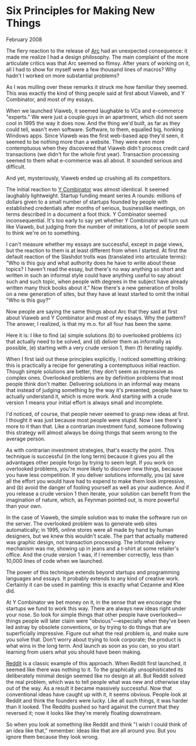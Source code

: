 # Six Principles for Making New Things

February 2008  
  
The fiery reaction to the release of [Arc](arc.html) had
an unexpected consequence: it made me realize I had a design
philosophy. The main complaint of the more articulate critics was
that Arc seemed so flimsy. After years of working on it, all I had
to show for myself were a few thousand lines of macros? Why hadn't
I worked on more substantial problems?  
  
As I was mulling over these remarks it struck me how familiar they
seemed. This was exactly the kind of thing people said at first
about Viaweb, and Y Combinator, and most of my essays.  
  
When we launched Viaweb, it seemed laughable to VCs and e-commerce
"experts." We were just a couple guys in an apartment,
which did not seem cool in 1995 the way it does now. And the thing
we'd built, as far as they could tell, wasn't even software.
Software, to them, equalled big, honking Windows apps. Since Viaweb
was the first web-based app 
they'd seen, it seemed to be nothing
more than a website. They were even more contemptuous when they
discovered that Viaweb didn't process credit card transactions (we
didn't for the whole first year). Transaction processing seemed
to them what e-commerce was all about. It sounded serious and
difficult.  
  
And yet, mysteriously, Viaweb ended up crushing all its competitors.  
  
The initial reaction to 
[Y Combinator](http://ycombinator.com) was almost identical. It
seemed laughably lightweight. Startup funding meant series A rounds:
millions of dollars given to a small number of startups founded by
people with established credentials after months of serious,
businesslike meetings, on terms described in a document a foot
thick. Y Combinator seemed inconsequential. It's too early to say
yet whether Y Combinator will turn out like Viaweb, but judging
from the number of imitations, a lot of people seem to think we're
on to something.  
  
I can't measure whether my essays are successful, except in page
views, but the reaction to them is at least different from when I
started. At first the default reaction of the Slashdot trolls was
(translated into articulate terms): "Who is this guy and what
authority does he have to write about these topics? I haven't read
the essay, but there's no way anything so short and written in such
an informal style could have anything useful to say about such and
such topic, when people with degrees in the subject have already
written many thick books about it." Now there's a new generation
of trolls on a new generation of sites, but they have at least
started to omit the initial "Who is this guy?"  
  
Now people are saying the same things about Arc that they said at
first about Viaweb and Y Combinator and most of my essays. Why the
pattern? The answer, I realized, is that my m.o. for all four has
been the same.  
  
Here it is: I like to find (a) simple solutions (b) to overlooked
problems (c) that actually need to be solved, and (d) deliver them
as informally as possible, (e) starting with a very crude version
1, then (f) iterating rapidly.  
  
When I first laid out these principles explicitly, I noticed something
striking: this is practically a recipe for generating a contemptuous
initial reaction. Though simple solutions are better, they don't
seem as impressive as complex ones. Overlooked problems are by
definition problems that most people think don't matter. Delivering
solutions in an informal way means that instead of judging something
by the way it's presented, people have to actually understand it,
which is more work. And starting with a crude version 1 means your
initial effort is always small and incomplete.  
  
I'd noticed, of course, that people never seemed to grasp new ideas
at first. I thought it was just because most people were stupid.
Now I see there's more to it than that.  Like a
contrarian investment fund, someone following this strategy will
almost always be doing things that seem wrong to the average person.  
  
As with contrarian investment strategies, that's exactly the point.
This technique is successful (in the long term) because it gives you
all the advantages other people forgo by trying to seem legit. If
you work on overlooked problems, you're more likely to discover new
things, because you have less competition. If you deliver solutions
informally, you (a) save all the effort you would have had to expend
to make them look impressive, and (b) avoid the danger of fooling
yourself as well as your audience. And if you release a crude
version 1 then iterate, your solution can benefit from the imagination
of nature, which, as Feynman pointed out, is more powerful than
your own.  
  
In the case of Viaweb, the simple solution was to make the software
run on the server. The overlooked problem was to generate web sites
automatically; in 1995, online stores were all made by hand by human
designers, but we knew this wouldn't scale. The part that actually
mattered was graphic design, not transaction processing.
The informal delivery mechanism was me, showing up in jeans and a
t-shirt at some retailer's office. And the crude version 1 was,
if I remember correctly, less than 10,000 lines of code when we
launched.  
  
The power of this technique extends beyond startups and programming
languages and essays. It probably extends to any kind of creative
work. Certainly it can be used in painting: this is exactly 
what Cezanne and Klee did.  
  
At Y Combinator we bet money on it, in the sense that we encourage
the startups we fund to work this way. There are always new ideas
right under your nose. So look for simple things that other people
have overlooked—things people will later claim were 
"obvious"—especially when they've been led astray by obsolete 
conventions,
or by trying to do things that are superficially impressive. Figure
out what the real problem is, and make sure you solve that. Don't
worry about trying to look corporate; the product is what wins in
the long term. And launch as soon as you can, so you start learning
from users what you should have been making.  
  
[Reddit](http://reddit.com) is a classic example of 
this approach. When Reddit first
launched, it seemed like there was nothing to it. To the graphically
unsophisticated its deliberately minimal design seemed like no
design at all. But Reddit solved the real problem, which was to
tell people what was new and otherwise stay out of the way. As a
result it became massively successful. Now that conventional ideas
have caught up with it, it seems obvious. People look at Reddit
and think the founders were lucky. Like all such things, it was
harder than it looked. The Reddits pushed so hard against the
current that they reversed it; now it looks like they're merely
floating downstream.  
  
So when you look at something like Reddit and think "I wish I could
think of an idea like that," remember: ideas like that are all
around you. But you ignore them because they look wrong.  
  
  
